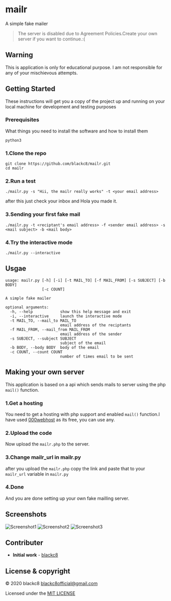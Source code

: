 # mailr
A simple fake mailer

> The server is disabled due to Agreement Policies.Create your own server if you want to continue.:(


## Warning
This is application is only for educational purpose.
I am not responsible for any of your mischievous attempts.

## Getting Started
These instructions will get you a copy of the project up and running on your local machine for development and testing purposes

### Prerequisites 
What things you need to install the software and how to install them
```
python3
```
### 1.Clone the repo
	
```
git clone https://github.com/blackc8/mailr.git
cd mailr
```

### 2.Run a test
```
./mailr.py -s "Hii, the mailr really works" -t <your email address>
```
after this just check your inbox and Hola you made it.

### 3.Sending your first fake mail
```
./mailr.py -t <reciptant's email address> -f <sender email address> -s <mail subject> -b <mail body>
```

### 4.Try the interactive mode
```
./mailr.py --interactive
````


## Usgae
```
usage: mailr.py [-h] [-i] [-t MAIL_TO] [-f MAIL_FROM] [-s SUBJECT] [-b BODY]
                [-c COUNT]

A simple fake mailer

optional arguments:
  -h, --help            show this help message and exit
  -i, --interactive     launch the interactive mode
  -t MAIL_TO, --mail_to MAIL_TO
                        email address of the reciptants
  -f MAIL_FROM, --mail_from MAIL_FROM
                        email address of the sender
  -s SUBJECT, --subject SUBJECT
                        subject of the email
  -b BODY, --body BODY  body of the email
  -c COUNT, --count COUNT
                        number of times email to be sent
```

## Making your own server
This application is based on a api which sends mails to server using the php `mail()` function.
### 1.Get a hosting
You need to get a hosting with php support and enabled `mail()` function.I have used [000webhost](https://www.000webhost.com) as its free, you can use any. 
### 2.Upload the code
Now upload the `mailr.php` to the server.
### 3.Change mailr_url in mailr.py
after you upload the `mailr.php` copy the link and paste that to your `mailr_url` variable in `mailr.py`
### 4.Done
And you are done setting up your own fake mailling server.

## Screenshots
![Screenshot1](screenshots/Screenshot-1.png)
![Screenshot2](screenshots/Screenshot-2.png)
![Screenshot3](screenshots/Screenshot-3.png)

## Contributer
*  **Initial work** - [blackc8](https://github.com/termux-lock)

##  License & copyright
© 2020 blackc8 <blackc8official@gmail.com>

Licensed under the [MIT LICENSE](LICENSE)
